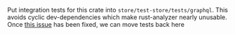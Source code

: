 Put integration tests for this crate into `store/test-store/tests/graphql`.
This avoids cyclic dev-dependencies which make rust-analyzer nearly
unusable. Once [this
issue](https://github.com/rust-lang/rust-analyzer/issues/14167) has been
fixed, we can move tests back here
